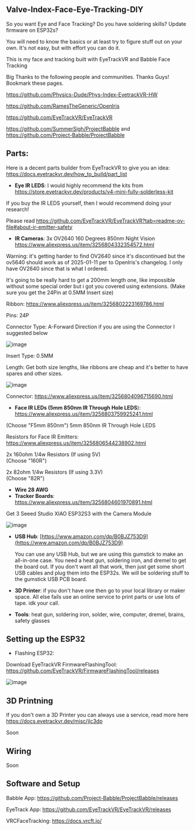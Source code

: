 ## Valve-Index-Face-Eye-Tracking-DIY

So you want Eye and Face Tracking? Do you have soldering skills? Update firmware on ESP32s?

You will need to know the basics or at least try to figure stuff out on your own. It's not easy, but with effort you can do it.

This is my face and tracking built with EyeTrackVR and Babble Face Tracking

Big Thanks to the following people and communities. Thanks Guys! Bookmark these pages. 

https://github.com/Physics-Dude/Phys-Index-EyetrackVR-HW

https://github.com/RamesTheGeneric/OpenIris

https://github.com/EyeTrackVR/EyeTrackVR

https://github.com/SummerSigh/ProjectBabble and https://github.com/Project-Babble/ProjectBabble

## **Parts:**

Here is a decent parts builder from EyeTrackVR to give you an idea: https://docs.eyetrackvr.dev/how_to_build/part_list

*   **Eye IR LEDS**: I would highly recommend the kits from https://store.eyetrackvr.dev/products/v4-mini-fully-solderless-kit

If you buy the IR LEDS yourself, then I would recommend doing your research!

Please read https://github.com/EyeTrackVR/EyeTrackVR?tab=readme-ov-file#about-ir-emitter-safety

*   **IR Cameras**: 3x OV2640 160 Degrees 850nm Night Vision https://www.aliexpress.us/item/3256804332354572.html

Warning: it's getting harder to find OV2640 since it's discontinued but the ov5640 should work as of 2025-01-11 per to OpenIris's changelog. I only have OV2640 since that is what I ordered. 

It's going to be really hard to get a 200mm length one, like impossible without some special order but i got you covered using extensions. (Make sure you get the 24Pin at 0.5MM Insert size)

Ribbon: https://www.aliexpress.us/item/3256802223169786.html

Pins: 24P

Connector Type: A-Forward Direction if you are using the Connector I suggested below

![image](https://github.com/user-attachments/assets/59980211-8a0f-42b4-a15f-da6dbc2a162d)

Insert Type: 0.5MM

Length: Get both size lengths, like ribbons are cheap and it's better to have spares and other sizes.

![image](https://github.com/user-attachments/assets/486b60d0-4bf4-49a2-8df6-1d927cf5fe3f)

Connector: https://www.aliexpress.us/item/3256804096715690.html

*   **Face IR LEDs (5mm 850nm IR Through Hole LEDS**): https://www.aliexpress.us/item/3256803759925241.html

(Choose "F5mm 850nm") 5mm 850nm IR Through Hole LEDS

Resistors for Face IR Emitters: https://www.aliexpress.us/item/3256806544238902.html

2x 160ohm 1/4w Resistors (If using 5V)  
(Choose "160R")

2x 82ohm 1/4w Resistors (If using 3.3V)  
(Choose "82R")

*   **Wire 28 AWG**
*   **Tracker Boards**: https://www.aliexpress.us/item/3256804601970891.html

Get 3 Seeed Studio XIAO ESP32S3 with the Camera Module

![image](https://github.com/user-attachments/assets/cc51ce85-b8ad-46c3-86c3-22354182edf3)

*   **USB Hub**: [https://www.amazon.com/dp/B0BJZ753D9](https://www.amazon.com/dp/B0BJZ753D9)
    
    You can use any USB Hub, but we are using this gumstick to make an all-in-one case. You need a heat gun, soldering iron, and dremel to get the board out. If you don't want all that work, then just get some short USB cables and plug them into the ESP32s. We will be soldering stuff to the gumstick USB PCB board. 
    
*   **3D Printer**: if you don't have one then go to your local library or maker space. All else fails use an online service to print parts or use lots of tape. idk your call. 

*   **Tools**: heat gun, soldering iron, solder, wire, computer, dremel, brains, safety glasses

## **Setting up the ESP32**

* Flashing ESP32: 

Download EyeTrackVR FirmwareFlashingTool: https://github.com/EyeTrackVR/FirmwareFlashingTool/releases

![image](https://github.com/user-attachments/assets/7a1142df-d631-4062-9e5b-9e890df5928b)

## **3D Printning**

If you don't own a 3D Printer you can always use a service, read more here https://docs.eyetrackvr.dev/misc/jlc3dp

Soon

## **Wiring**

Soon

## **Software and Setup**

Babble App: https://github.com/Project-Babble/ProjectBabble/releases

EyeTrack App: https://github.com/EyeTrackVR/EyeTrackVR/releases

VRCFaceTracking: https://docs.vrcft.io/







